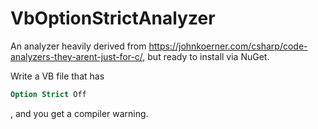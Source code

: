 # VbOptionStrictAnalyzer

An analyzer heavily derived from https://johnkoerner.com/csharp/code-analyzers-they-arent-just-for-c/, but ready to install via NuGet.

Write a VB file that has

```vb
Option Strict Off
```

, and you get a compiler warning.
